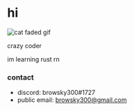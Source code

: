 # hi
![cat faded gif](https://media.tenor.com/images/23928a838e456b706c291d343a554f32/tenor.gif)

crazy coder

im learning rust rn

### contact
- discord: browsky300#1727
- public email: browsky300@gmail.com
